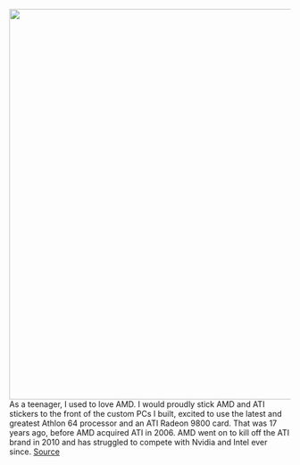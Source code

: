 <img src='https://cdn.vox-cdn.com/thumbor/4HyNO8TZGrHcXiYwgr9FgP2Icos=/0x0:2040x1351/1200x675/filters:focal(837x749:1163x1075)/cdn.vox-cdn.com/uploads/chorus_image/image/67810172/twarren_201116_4300_0001.0.0.jpg' width='700px' /><br/>
As a teenager, I used to love AMD. I would proudly stick AMD and ATI stickers to the front of the custom PCs I built, excited to use the latest and greatest Athlon 64 processor and an ATI Radeon 9800 card. That was 17 years ago, before AMD acquired ATI in 2006. AMD went on to kill off the ATI brand in 2010 and has struggled to compete with Nvidia and Intel ever since.
<a href='https://www.theverge.com/21571414/amd-radeon-rx-6800-xt-review'> Source <a/>